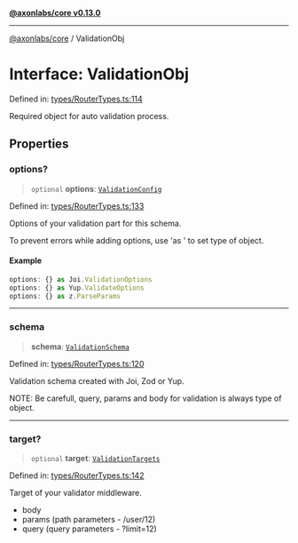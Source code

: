 [**@axonlabs/core v0.13.0**](../README.md)

***

[@axonlabs/core](../globals.md) / ValidationObj

# Interface: ValidationObj

Defined in: [types/RouterTypes.ts:114](https://github.com/AxonJsLabs/AxonJs/blob/407e35cea641a89da71a37171ebae2edf17c9012/src/types/RouterTypes.ts#L114)

Required object for auto validation process.

## Properties

### options?

> `optional` **options**: [`ValidationConfig`](../type-aliases/ValidationConfig.md)

Defined in: [types/RouterTypes.ts:133](https://github.com/AxonJsLabs/AxonJs/blob/407e35cea641a89da71a37171ebae2edf17c9012/src/types/RouterTypes.ts#L133)

Options of your validation part for this schema.

To prevent errors while adding options, use 'as <type>' to set type of object.

#### Example

```ts
options: {} as Joi.ValidationOptions
options: {} as Yup.ValidateOptions
options: {} as z.ParseParams
```

***

### schema

> **schema**: [`ValidationSchema`](../type-aliases/ValidationSchema.md)

Defined in: [types/RouterTypes.ts:120](https://github.com/AxonJsLabs/AxonJs/blob/407e35cea641a89da71a37171ebae2edf17c9012/src/types/RouterTypes.ts#L120)

Validation schema created with Joi, Zod or Yup.

NOTE: Be carefull, query, params and body for validation is always type of object.

***

### target?

> `optional` **target**: [`ValidationTargets`](../type-aliases/ValidationTargets.md)

Defined in: [types/RouterTypes.ts:142](https://github.com/AxonJsLabs/AxonJs/blob/407e35cea641a89da71a37171ebae2edf17c9012/src/types/RouterTypes.ts#L142)

Target of your validator middleware.

- body
- params (path parameters - /user/12)
- query (query parameters - ?limit=12)
